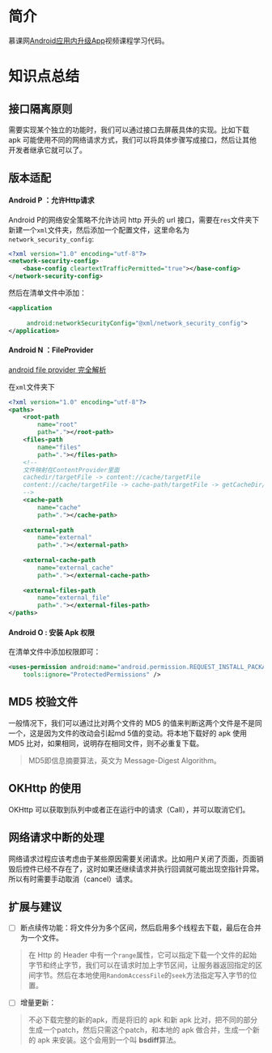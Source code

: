 # 简介
 
慕课网[Android应用内升级App](https://www.imooc.com/learn/1168)视频课程学习代码。
 
# 知识点总结
 
## 接口隔离原则
 
需要实现某个独立的功能时，我们可以通过接口去屏蔽具体的实现。比如下载 apk 可能使用不同的网络请求方式，我们可以将具体步骤写成接口，然后让其他开发者继承它就可以了。
 
## 版本适配
 
#### Android P ：允许Http请求
 
Android P的网络安全策略不允许访问 http 开头的 url 接口，需要在`res`文件夹下新建一个`xml`文件夹，然后添加一个配置文件，这里命名为`network_security_config`:
 
```xml
<?xml version="1.0" encoding="utf-8"?>
<network-security-config>
    <base-config cleartextTrafficPermitted="true"></base-config>
</network-security-config>
```
 
然后在清单文件中添加：
 
```xml
<application
 
     android:networkSecurityConfig="@xml/network_security_config">
</application>
```
 
#### Android N ：FileProvider
 
[android file provider 完全解析](https://tianshimanbu.com/android-develop/android-file-provider.html)
 
在`xml`文件夹下
 
```xml
<?xml version="1.0" encoding="utf-8"?>
<paths>
    <root-path
        name="root"
        path="."></root-path>
    <files-path
        name="files"
        path="."></files-path>
    <!--
    文件映射在ContentProvider里面
    cachedir/targetFile -> content://cache/targetFile
    content://cache/targetFile -> cache-path/targetFile -> getCacheDir/targetFile
    -->
    <cache-path
        name="cache"
        path="."></cache-path>
 
    <external-path
        name="external"
        path="."></external-path>
 
    <external-cache-path
        name="external_cache"
        path="."></external-cache-path>
 
    <external-files-path
        name="external_file"
        path="."></external-files-path>
</paths>
```
 
#### Android O : 安装 Apk 权限
 
在清单文件中添加权限即可：
 
```xml
<uses-permission android:name="android.permission.REQUEST_INSTALL_PACKAGES"
    tools:ignore="ProtectedPermissions" />
```
 
## MD5 校验文件
一般情况下，我们可以通过比对两个文件的 MD5 的值来判断这两个文件是不是同一个，这是因为文件的改动会引起md 5值的变动。将本地下载好的 apk 使用 MD5 比对，如果相同，说明存在相同文件，则不必重复下载。
 
> MD5即信息摘要算法，英文为 Message-Digest Algorithm。
 
## OKHttp 的使用
 
OKHttp 可以获取到队列中或者正在运行中的请求（Call），并可以取消它们。
 
## 网络请求中断的处理
 
网络请求过程应该考虑由于某些原因需要关闭请求。比如用户关闭了页面，页面销毁后控件已经不存在了，这时如果还继续请求并执行回调就可能出现空指针异常。所以有时需要手动取消（cancel）请求。
 
## 扩展与建议
 
- [ ] 断点续传功能：将文件分为多个区间，然后启用多个线程去下载，最后在合并为一个文件。
 
> 在 Http 的 Header 中有一个`range`属性，它可以指定下载一个文件的起始字节和终止字节，我们可以在请求时加上字节区间，让服务器返回指定的区间字节。然后在本地使用`RandomAccessFile`的`seek`方法指定写入字节的位置。
 
- [ ] 增量更新：
 
> 不必下载完整的新的apk，而是将旧的 apk 和新 apk 比对，把不同的部分生成一个patch，然后只需这个patch，和本地的 apk 做合并，生成一个新的 apk 来安装。这个会用到一个叫 **bsdiff**算法。
